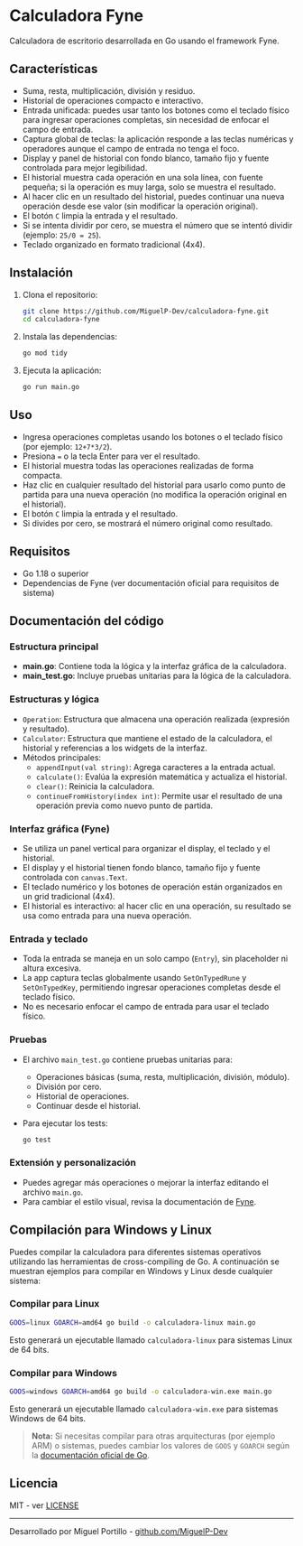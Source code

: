 # Calculadora Fyne

Calculadora de escritorio desarrollada en Go usando el framework Fyne.

## Características

- Suma, resta, multiplicación, división y residuo.
- Historial de operaciones compacto e interactivo.
- Entrada unificada: puedes usar tanto los botones como el teclado físico para ingresar operaciones completas, sin necesidad de enfocar el campo de entrada.
- Captura global de teclas: la aplicación responde a las teclas numéricas y operadores aunque el campo de entrada no tenga el foco.
- Display y panel de historial con fondo blanco, tamaño fijo y fuente controlada para mejor legibilidad.
- El historial muestra cada operación en una sola línea, con fuente pequeña; si la operación es muy larga, solo se muestra el resultado.
- Al hacer clic en un resultado del historial, puedes continuar una nueva operación desde ese valor (sin modificar la operación original).
- El botón `C` limpia la entrada y el resultado.
- Si se intenta dividir por cero, se muestra el número que se intentó dividir (ejemplo: `25/0 = 25`).
- Teclado organizado en formato tradicional (4x4).

## Instalación

1. Clona el repositorio:

   ```bash
   git clone https://github.com/MiguelP-Dev/calculadora-fyne.git
   cd calculadora-fyne
   ```

2. Instala las dependencias:

   ```bash
   go mod tidy
   ```

3. Ejecuta la aplicación:

   ```bash
   go run main.go
   ```

## Uso

- Ingresa operaciones completas usando los botones o el teclado físico (por ejemplo: `12+7*3/2`).
- Presiona `=` o la tecla Enter para ver el resultado.
- El historial muestra todas las operaciones realizadas de forma compacta.
- Haz clic en cualquier resultado del historial para usarlo como punto de partida para una nueva operación (no modifica la operación original en el historial).
- El botón `C` limpia la entrada y el resultado.
- Si divides por cero, se mostrará el número original como resultado.

## Requisitos

- Go 1.18 o superior
- Dependencias de Fyne (ver documentación oficial para requisitos de sistema)

## Documentación del código

### Estructura principal

- **main.go**: Contiene toda la lógica y la interfaz gráfica de la calculadora.
- **main_test.go**: Incluye pruebas unitarias para la lógica de la calculadora.

### Estructuras y lógica

- `Operation`: Estructura que almacena una operación realizada (expresión y resultado).
- `Calculator`: Estructura que mantiene el estado de la calculadora, el historial y referencias a los widgets de la interfaz.
- Métodos principales:
  - `appendInput(val string)`: Agrega caracteres a la entrada actual.
  - `calculate()`: Evalúa la expresión matemática y actualiza el historial.
  - `clear()`: Reinicia la calculadora.
  - `continueFromHistory(index int)`: Permite usar el resultado de una operación previa como nuevo punto de partida.

### Interfaz gráfica (Fyne)

- Se utiliza un panel vertical para organizar el display, el teclado y el historial.
- El display y el historial tienen fondo blanco, tamaño fijo y fuente controlada con `canvas.Text`.
- El teclado numérico y los botones de operación están organizados en un grid tradicional (4x4).
- El historial es interactivo: al hacer clic en una operación, su resultado se usa como entrada para una nueva operación.

### Entrada y teclado

- Toda la entrada se maneja en un solo campo (`Entry`), sin placeholder ni altura excesiva.
- La app captura teclas globalmente usando `SetOnTypedRune` y `SetOnTypedKey`, permitiendo ingresar operaciones completas desde el teclado físico.
- No es necesario enfocar el campo de entrada para usar el teclado físico.

### Pruebas

- El archivo `main_test.go` contiene pruebas unitarias para:
  - Operaciones básicas (suma, resta, multiplicación, división, módulo).
  - División por cero.
  - Historial de operaciones.
  - Continuar desde el historial.
- Para ejecutar los tests:

  ```bash
  go test
  ```

### Extensión y personalización

- Puedes agregar más operaciones o mejorar la interfaz editando el archivo `main.go`.
- Para cambiar el estilo visual, revisa la documentación de [Fyne](https://developer.fyne.io/).

## Compilación para Windows y Linux

Puedes compilar la calculadora para diferentes sistemas operativos utilizando las herramientas de cross-compiling de Go. A continuación se muestran ejemplos para compilar en Windows y Linux desde cualquier sistema:

### Compilar para Linux

```bash
GOOS=linux GOARCH=amd64 go build -o calculadora-linux main.go
```

Esto generará un ejecutable llamado `calculadora-linux` para sistemas Linux de 64 bits.

### Compilar para Windows

```bash
GOOS=windows GOARCH=amd64 go build -o calculadora-win.exe main.go
```

Esto generará un ejecutable llamado `calculadora-win.exe` para sistemas Windows de 64 bits.

> **Nota:** Si necesitas compilar para otras arquitecturas (por ejemplo ARM) o sistemas, puedes cambiar los valores de `GOOS` y `GOARCH` según la [documentación oficial de Go](https://golang.org/doc/install/source#environment).

## Licencia

MIT - ver [LICENSE](LICENSE)

---
Desarrollado por Miguel Portillo - [github.com/MiguelP-Dev](https://github.com/MiguelP-Dev)
